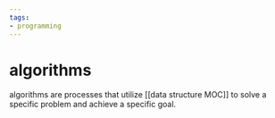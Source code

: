 ```yaml
---
tags:
- programming
---
```

# algorithms

algorithms are processes that utilize [[data structure MOC]] to solve a specific problem and achieve a specific goal.
